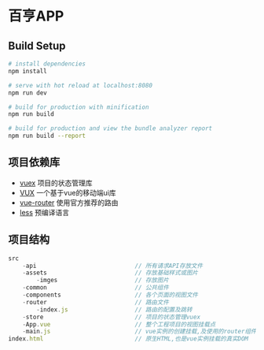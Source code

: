 百亨APP
=======

## Build Setup

``` bash
# install dependencies
npm install

# serve with hot reload at localhost:8080
npm run dev

# build for production with minification
npm run build

# build for production and view the bundle analyzer report
npm run build --report
```
项目依赖库
---------

* [vuex](https://vuex.vuejs.org)            项目的状态管理库
* [VUX](https://vux.li)                     一个基于vue的移动端ui库
* [vue-router](https://router.vuejs.org)    使用官方推荐的路由
* [less](http://lesscss.org/)               预编译语言

项目结构
--------

```javascript
src
    -api                            // 所有请求API存放文件
    -assets                         // 存放基础样式或图片
        -imges                      // 存放图片
    -common                         // 公共组件
    -components                     // 各个页面的视图文件
    -router                         // 路由文件
        -index.js                   // 路由的配置及跳转
    -store                          // 项目的状态管理vuex
    -App.vue                        // 整个工程项目的视图挂载点
    -main.js                        // vue实例的创建挂载,及使用的router组件等插件的主要入口文件
index.html                          // 原生HTML,也是vue实例挂载的真实DOM
```
